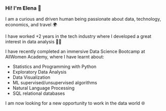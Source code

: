 ### Hi! I'm Elena  👋

I am a curious and driven human being passionate about data, technology, economics, and travel 🌍

I have worked +2 years in the tech industry where I developed a great interest in data analysis 👩‍💻 

I have recently completed an immersive Data Science Bootcamp at AllWomen Academy, where I have learnt about:
- Statistics and Programming with Python
- Exploratory Data Analysis
- Data Visualization
- ML supervised/unsupervised algorithms
- Natural Language Processing
- SQL relational databases  


I am now looking for a new opportunity to work in the data world 🌐
